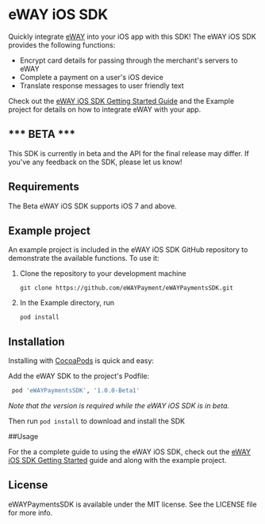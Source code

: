 # eWAY iOS SDK

Quickly integrate [eWAY](http://www.eway.com.au) into your iOS app with this SDK! The eWAY iOS SDK provides the following functions:
 * Encrypt card details for passing through the merchant's servers to eWAY
 * Complete a payment on a user's iOS device
 * Translate response messages to user friendly text
  
Check out the [eWAY iOS SDK Getting Started Guide](https://eway.io/developers/sdk/ios) and the Example project for details on how to integrate eWAY with your app.

## *** BETA ***

This SDK is currently in beta and the API for the final release may differ. If you've any feedback on the SDK, please let us know!

## Requirements

The Beta eWAY iOS SDK supports iOS 7 and above.

## Example project

An example project is included in the eWAY iOS SDK GitHub repository to demonstrate the available functions. To use it:

1. Clone the repository to your development machine
 
    ```git clone https://github.com/eWAYPayment/eWAYPaymentsSDK.git```

2. In the Example directory, run
 
    ```pod install```

## Installation

Installing with [CocoaPods](https://cocoapods.org/) is quick and easy:

Add the eWAY SDK to the project's Podfile:

```ruby
 pod 'eWAYPaymentsSDK', '1.0.0-Beta1'
```

*Note that the version is required while the eWAY iOS SDK is in beta.*

Then run ```pod install``` to download and install the SDK

##Usage

For the a complete guide to using the eWAY iOS SDK, check out the [eWAY iOS SDK Getting Started](https://eway.io/developers/sdk/ios-mobile-sdk-getting-started) guide and along with the example project.


## License

eWAYPaymentsSDK is available under the MIT license. See the LICENSE file for more info.
